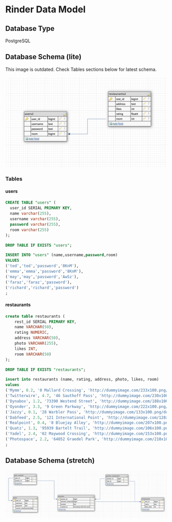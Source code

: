 # Rinder Data Model

## Database Type

PostgreSQL


## Database Schema (lite)
This image is outdated.  Check Tables sections below for latest schema.

![](2021-08-24-21-07-42.png)

### Tables

#### users

```sql
CREATE TABLE "users" (
  user_id SERIAL PRIMARY KEY,
  name varchar(255),
  username varchar(255),
  password varchar(255),
  room varchar(255)
);
```
```sql
DROP TABLE IF EXISTS "users";
```
```sql
INSERT INTO "users" (name,username,password,room) 
VALUES 
('ted','ted','password','8KnM'),
('emma','emma','password','8KnM'),
('may','may','password','AwSz'),
('faraz','faraz','password'),
('richard','richard','password')
;
```

#### restaurants
```sql
create table restaurants (
	rest_id SERIAL PRIMARY KEY,
	name VARCHAR(50),
	rating NUMERIC,
	address VARCHAR(50),
	photo VARCHAR(255),
	likes INT,
	room VARCHAR(50)
);
```
```sql
DROP TABLE IF EXISTS "restaurants";
```
```sql
insert into restaurants (name, rating, address, photo, likes, room) 
values 
('Mymm', 0.2, '0 Mallard Crossing', 'http://dummyimage.com/233x100.png/cc0000/ffffff', null, null),
('Twitterwire', 4.7, '46 Sauthoff Pass', 'http://dummyimage.com/230x100.png/dddddd/000000', null, null),
('Dynabox', 1.2, '73390 Westend Street', 'http://dummyimage.com/188x100.png/dddddd/000000', null, '12C4'),
('Oyonder', 3.3, '9 Green Parkway', 'http://dummyimage.com/222x100.png/cc0000/ffffff', null, null),
('Jazzy', 0.1, '28 Warbler Pass', 'http://dummyimage.com/133x100.png/dddddd/000000', null, null),
('Dabfeed', 2.5, '121 International Point', 'http://dummyimage.com/128x100.png/cc0000/ffffff', null, '12C4'),
('Realpoint', 0.4, '8 Bluejay Alley', 'http://dummyimage.com/207x100.png/5fa2dd/ffffff', null, null),
('Quatz', 1.3, '95939 Bartelt Trail', 'http://dummyimage.com/106x100.png/5fa2dd/ffffff', null, null),
('Yadel', 2.4, '02 Maywood Crossing', 'http://dummyimage.com/153x100.png/cc0000/ffffff', null, null),
('Photospace', 2.2, '64052 Graedel Park', 'http://dummyimage.com/210x100.png/cc0000/ffffff', null, '12C4')
;
```

## Database Schema (stretch)

![](2021-08-24-20-15-28.png)
